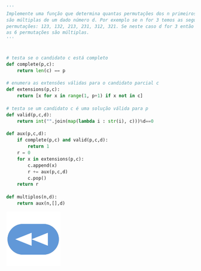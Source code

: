 ```Python

'''
Implemente uma função que determina quantas permutações dos n primeiros digitos 
são múltiplas de um dado número d. Por exemplo se n for 3 temos as seguintes 
permutações: 123, 132, 213, 231, 312, 321. Se neste caso d for 3 então todas 
as 6 permutações são múltiplas.
'''


# testa se o candidato c está completo
def complete(p,c):
    return len(c) == p

# enumera as extensões válidas para o candidato parcial c
def extensions(p,c):
    return [x for x in range(1, p+1) if x not in c]

# testa se um candidato c é uma solução válida para p
def valid(p,c,d):
    return int("".join(map(lambda i : str(i), c)))%d==0

def aux(p,c,d):
    if complete(p,c) and valid(p,c,d):
        return 1
    r = 0
    for x in extensions(p,c):
        c.append(x)
        r += aux(p,c,d)
        c.pop()
    return r
    
def multiplos(n,d):
    return aux(n,[],d)

```

[![retroceder](https://raw.githubusercontent.com/David81820/Recursos-LCC/main/Rewind.png)](https://david81820.github.io/Recursos-LCC/2ano/2sem/LA2/codigo)